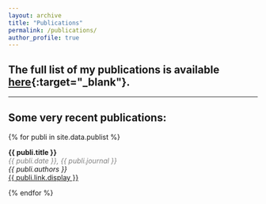 ```yaml
---
layout: archive
title: "Publications"
permalink: /publications/
author_profile: true
---
```


## The full list of my publications is available [here](https://ui.adsabs.harvard.edu/search/q=%20author%3A%22lico%2C%20rocco%22&sort=date%20desc%2C%20bibcode%20desc&p_=0){:target="\_blank"}.
---

## Some very recent publications:

{% for publi in site.data.publist %}

 <strong> {{ publi.title }} </strong> <br />
 <span style="color:grey"> <em>{{ publi.date }},  {{ publi.journal }} </em> </span> <br />
  <em>{{ publi.authors }} </em><br /> <a href="{{ publi.link.url }}">{{ publi.link.display }}</a>
 
{% endfor %}





